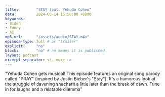 ```yaml
---
title:        "STAY feat. Yehuda Cohen"
date:         2024-03-14 15:50:00 +0800
keywords:
- Biden
- Funny
- AI
mp3-url:      "/assets/audio/STAY.m4a"
episode-type: full # or "trailer"
explicit:     "no"
block:        "no" # no means it is published
layout: podcast
excerpt_separator: <!--more-->
---
```

<!--more-->

"Yehuda Cohen gets musical! This episode features an original song parody called "PRAY" (inspired by Justin Bieber's "Stay"). It's a humorous look at the struggle of davening shacharit a little later than the break of dawn. Tune in for laughs and a relatable dilemma"
